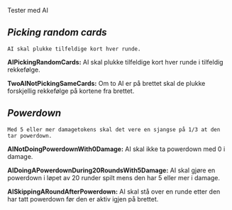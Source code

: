  Tester med AI

## ***Picking random cards***
    AI skal plukke tilfeldige kort hver runde. 

**AIPickingRandomCards:**
AI skal plukke tilfeldige kort hver runde i tilfeldig rekkefølge.

**TwoAINotPickingSameCards:**
Om to AI er på brettet skal de plukke forskjellig rekkefølge på kortene fra brettet.

## ***Powerdown***
    Med 5 eller mer damagetokens skal det vere en sjangse på 1/3 at den tar powerdown.
    
**AINotDoingPowerdownWith0Damage:**
AI skal ikke ta powerdown med 0 i damage.

**AIDoingAPowerdownDuring20RoundsWith5Damage:**
AI skal gjøre en powerdown i løpet av 20 runder spilt mens den har 5 eller mer i damage.

**AISkippingARoundAfterPowerdown:**
AI skal stå over en runde etter den har tatt powerdown før den er aktiv igjen på brettet.
    
